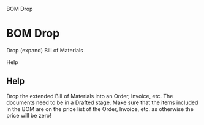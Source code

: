 
BOM Drop
# BOM Drop


Drop (expand) Bill of Materials

Help
## Help

Drop the extended Bill of Materials into an Order, Invoice, etc.  The documents need to be in a Drafted stage.  Make sure that the items included in the BOM are on the price list of the Order, Invoice, etc. as otherwise the price will be zero!
